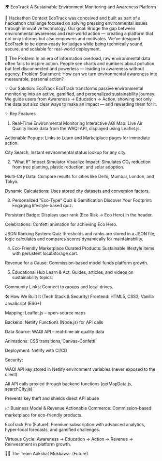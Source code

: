 🌍 EcoTrack
A Sustainable Environment Monitoring and Awareness Platform

🚀 Hackathon Context
EcoTrack was conceived and built as part of a hackathon challenge focused on solving pressing environmental issues through innovative technology.
Our goal: Bridge the gap between environmental awareness and real-world action — creating a platform that not only informs but also empowers and motivates.
We’ve designed EcoTrack to be demo-ready for judges while being technically sound, secure, and scalable for real-world deployment.

🚀 The Problem
In an era of information overload, raw environmental data often fails to inspire action. People see charts and numbers about pollution but feel disconnected and powerless — leading to awareness without agency.
Problem Statement: How can we turn environmental awareness into measurable, personal action?

💡 Our Solution: EcoTrack
EcoTrack transforms passive environmental monitoring into an active, gamified, and personalized sustainability journey.
We guide users from Awareness → Education → Action, showing not only the data but also clear ways to make an impact — and rewarding them for it.

✨ Key Features
1. Real-Time Environmental Monitoring
Interactive AQI Map: Live Air Quality Index data from the WAQI API, displayed using Leaflet.js.

Actionable Popups: Links to Learn and Marketplace pages for immediate action.

City Search: Instant environmental status lookup for any city.

2. "What If" Impact Simulator
Visualize Impact: Simulates CO₂ reduction from tree planting, plastic reduction, and solar adoption.

Multi-City Data: Compare results for cities like Delhi, Mumbai, London, and Tokyo.

Dynamic Calculations: Uses stored city datasets and conversion factors.

3. Personalized "Eco-Type" Quiz & Gamification
Discover Your Footprint: Engaging lifestyle-based quiz.

Persistent Badge: Displays user rank (Eco Risk → Eco Hero) in the header.

Celebrations: Confetti animation for achieving Eco Hero.

JSON Ranking System: Quiz thresholds and ranks are stored in a JSON file; logic calculates and compares scores dynamically for maintainability.

4. Eco-Friendly Marketplace
Curated Products: Sustainable lifestyle items with persistent localStorage cart.

Revenue for a Cause: Commission-based model funds platform growth.

5. Educational Hub
Learn & Act: Guides, articles, and videos on sustainability topics.

Community Links: Connect to groups and local drives.

🛠️ How We Built It (Tech Stack & Security)
Frontend: HTML5, CSS3, Vanilla JavaScript (ES6+)

Mapping: Leaflet.js – open-source maps

Backend: Netlify Functions (Node.js) for API calls

Data Source: WAQI API – real-time air quality data

Animations: CSS transitions, Canvas-Confetti

Deployment: Netlify with CI/CD

Security:

WAQI API key stored in Netlify environment variables (never exposed to the client)

All API calls proxied through backend functions (getMapData.js, searchCity.js)

Prevents key theft and shields direct API abuse

📈 Business Model & Revenue
Actionable Commerce: Commission-based marketplace for eco-friendly products.

EcoTrack Pro (Future): Premium subscription with advanced analytics, hyper-local forecasts, and gamified challenges.

Virtuous Cycle: Awareness → Education → Action → Revenue → Reinvestment in platform growth.

👨‍💻 The Team
Aakshat Mukkawar (Future)
